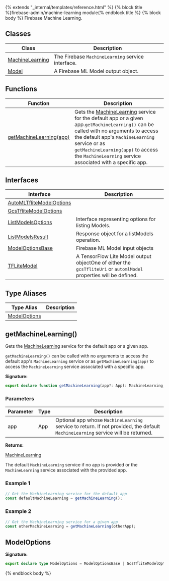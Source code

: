 {% extends "_internal/templates/reference.html" %}
{% block title %}firebase-admin/machine-learning module{% endblock title %}
{% block body %}
Firebase Machine Learning.

## Classes

|  Class | Description |
|  --- | --- |
|  [MachineLearning](./firebase-admin.machine-learning.machinelearning.md#machinelearning_class) | The Firebase <code>MachineLearning</code> service interface. |
|  [Model](./firebase-admin.machine-learning.model.md#model_class) | A Firebase ML Model output object. |

## Functions

|  Function | Description |
|  --- | --- |
|  [getMachineLearning(app)](./firebase-admin.machine-learning.md#getmachinelearning) | Gets the [MachineLearning](./firebase-admin.machine-learning.machinelearning.md#machinelearning_class) service for the default app or a given app.<code>getMachineLearning()</code> can be called with no arguments to access the default app's <code>MachineLearning</code> service or as <code>getMachineLearning(app)</code> to access the <code>MachineLearning</code> service associated with a specific app. |

## Interfaces

|  Interface | Description |
|  --- | --- |
|  [AutoMLTfliteModelOptions](./firebase-admin.machine-learning.automltflitemodeloptions.md#automltflitemodeloptions_interface) |  |
|  [GcsTfliteModelOptions](./firebase-admin.machine-learning.gcstflitemodeloptions.md#gcstflitemodeloptions_interface) |  |
|  [ListModelsOptions](./firebase-admin.machine-learning.listmodelsoptions.md#listmodelsoptions_interface) | Interface representing options for listing Models. |
|  [ListModelsResult](./firebase-admin.machine-learning.listmodelsresult.md#listmodelsresult_interface) | Response object for a listModels operation. |
|  [ModelOptionsBase](./firebase-admin.machine-learning.modeloptionsbase.md#modeloptionsbase_interface) | Firebase ML Model input objects |
|  [TFLiteModel](./firebase-admin.machine-learning.tflitemodel.md#tflitemodel_interface) | A TensorFlow Lite Model output object<!-- -->One of either the <code>gcsTfliteUri</code> or <code>automlModel</code> properties will be defined. |

## Type Aliases

|  Type Alias | Description |
|  --- | --- |
|  [ModelOptions](./firebase-admin.machine-learning.md#modeloptions) |  |

## getMachineLearning()

Gets the [MachineLearning](./firebase-admin.machine-learning.machinelearning.md#machinelearning_class) service for the default app or a given app.

`getMachineLearning()` can be called with no arguments to access the default app's `MachineLearning` service or as `getMachineLearning(app)` to access the `MachineLearning` service associated with a specific app.

<b>Signature:</b>

```typescript
export declare function getMachineLearning(app?: App): MachineLearning;
```

### Parameters

|  Parameter | Type | Description |
|  --- | --- | --- |
|  app | App | Optional app whose <code>MachineLearning</code> service to return. If not provided, the default <code>MachineLearning</code> service will be returned. |

<b>Returns:</b>

[MachineLearning](./firebase-admin.machine-learning.machinelearning.md#machinelearning_class)

The default `MachineLearning` service if no app is provided or the `MachineLearning` service associated with the provided app.

### Example 1


```javascript
// Get the MachineLearning service for the default app
const defaultMachineLearning = getMachineLearning();

```

### Example 2


```javascript
// Get the MachineLearning service for a given app
const otherMachineLearning = getMachineLearning(otherApp);

```

## ModelOptions

<b>Signature:</b>

```typescript
export declare type ModelOptions = ModelOptionsBase | GcsTfliteModelOptions | AutoMLTfliteModelOptions;
```
{% endblock body %}